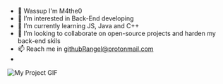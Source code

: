 - 👋 Wassup I'm M4the0
- 👀 I’m interested in Back-End developing
- 🌱 I’m currently learning JS, Java and C++
- 💞️ I’m looking to collaborate on open-source projects and harden my back-end skils
- 📫 Reach me in githubRangel@protonmail.com
- 

<img src="https://i.redd.it/u0p3zby0qr601.gif" alt="My Project GIF">

<!---
M4the0/M4the0 is a ✨ special ✨ repository because its `README.md` (this file) appears on your GitHub profile.
You can click the Preview link to take a look at your changes.
--->
